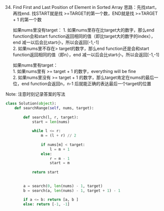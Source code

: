 34. Find First and Last Position of Element in Sorted Array 
思路：先找start，再找end. 找START就是找 >=TARGET的第一个数，END就是找 >=TARGET + 1 的第一个数   

     如果nums里没有target： 
        1. 如果nums里存在比target大的数字，那么end function会和start function返回相同的值（即比target大的数字的index），end 减一以后会比start小，所以会返回[-1,-1]    
        2. 如果nums里不存在> target的数字，那么end function还是会和start function返回相同的值（即n），end 减一以后会比start小，所以会返回[-1,-1] 
        
     如果nums里有target：  
        1. 如果nums里有 >= target + 1 的数字，everything will be fine   
        2. 如果nums里没有 >= target + 1 的数字，那么target肯定在nums的最后一位，end function会返回n，n-1 后就能正确的表达最后一个target的位置    
  
Note: 注意时刻记录答案的写法

```Python
class Solution(object):
    def searchRange(self, nums, target):
        
        def search(l, r, target):
            start = len(nums)
            
            while l <= r:
                m = (l + r) // 2
                
                if nums[m] < target:
                    l = m + 1
                else:
                    r = m - 1
                    start = m
                    
            return start
        
        
        a = search(0, len(nums) - 1, target)
        b = search(a, len(nums) - 1, target + 1) - 1
        
        if a <= b: return [a, b ]
        else: return [-1, -1]
```
